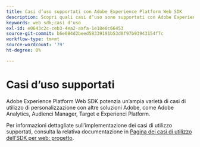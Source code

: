 ```yaml
---
title: Casi d’uso supportati con Adobe Experience Platform Web SDK
description: Scopri quali casi d’uso sono supportati con Adobe Experience Platform Web SDK.
keywords: web sdk;casi d'uso
exl-id: e0643c2c-ceb3-4ea2-aafa-1e18e0c66453
source-git-commit: b6e084d2beed58339191b53d0f97b93943154f7c
workflow-type: tm+mt
source-wordcount: '79'
ht-degree: 0%

---
```


# Casi d’uso supportati

Adobe Experience Platform Web SDK potenzia un’ampia varietà di casi di utilizzo di personalizzazione con altre soluzioni Adobe, come Adobe Analytics, Audienci Manager, Target e Experienci Platform.

Per informazioni dettagliate sull’implementazione dei casi di utilizzo supportati, consulta la relativa documentazione in [Pagina dei casi di utilizzo dell’SDK per web: progetto](https://github.com/orgs/adobe/projects/18/views/1).
